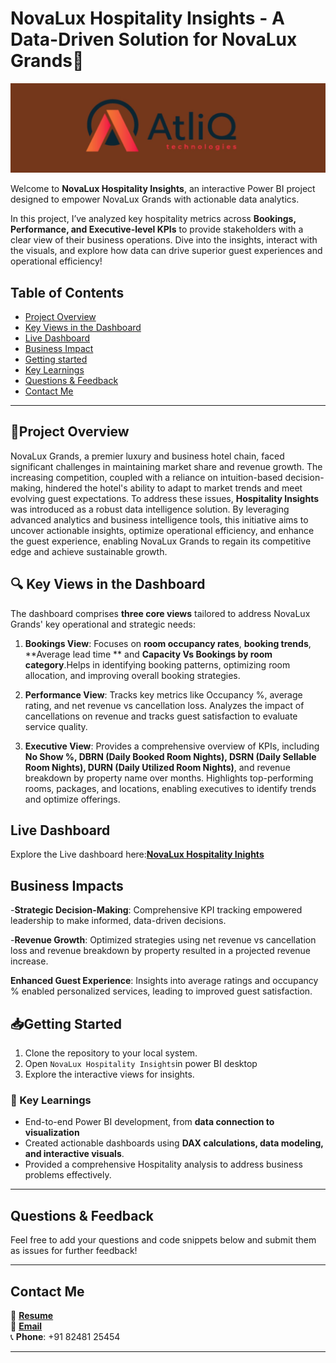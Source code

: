 # NovaLux Hospitality Insights - A Data-Driven Solution for NovaLux Grands🎉

![Project Banner Placeholder](https://github.com/sureka2003/Business-Insights-360/blob/main/AtliQ%20Designed%20logo%20for%20Github%20repo.jpg)

Welcome to **NovaLux Hospitality Insights**, an interactive Power BI project designed to empower NovaLux Grands with actionable data analytics. 

In this project, I’ve analyzed key hospitality metrics across **Bookings, Performance, and Executive-level KPIs** to provide stakeholders with a clear view of their business operations. Dive into the insights, interact with the visuals, and explore how data can drive superior guest experiences and operational efficiency!

## Table of Contents
- [Project Overview](#project-overview)
- [Key Views in the Dashboard](#key-views-in-dashboard)
- [Live Dashboard](#live-dashboard)
- [Business Impact](#business-impact)
- [Getting started](#getting-started)
- [Key Learnings](#key-learnings)
- [Questions & Feedback](#questions--feedback)
- [Contact Me](#contact-me)

---

## 🚀Project Overview

NovaLux Grands, a premier luxury and business hotel chain, faced significant challenges in maintaining market share and revenue growth. The increasing competition, coupled with a reliance on intuition-based decision-making, hindered the hotel's ability to adapt to market trends and meet evolving guest expectations.
To address these issues, **Hospitality Insights** was introduced as a robust data intelligence solution. By leveraging advanced analytics and business intelligence tools, this initiative aims to uncover actionable insights, optimize operational efficiency, and enhance the guest experience, enabling NovaLux Grands to regain its competitive edge and achieve sustainable growth.


## 🔍 Key Views in the Dashboard

The dashboard comprises **three core views** tailored to address NovaLux Grands' key operational and strategic needs:


1. **Bookings View**: Focuses on **room occupancy rates**, **booking trends**, **Average lead time ** and **Capacity Vs Bookings by room category**.Helps in identifying booking patterns, optimizing room allocation, and improving overall booking strategies.

2. **Performance View**: Tracks key metrics like Occupancy %, average rating, and net revenue vs cancellation loss.
Analyzes the impact of cancellations on revenue and tracks guest satisfaction to evaluate service quality.

3. **Executive View**: Provides a comprehensive overview of KPIs, including **No Show %, DBRN (Daily Booked Room Nights), DSRN (Daily Sellable Room Nights), DURN (Daily Utilized Room Nights)**, and revenue breakdown by property name over months.
Highlights top-performing rooms, packages, and locations, enabling executives to identify trends and optimize offerings.

## Live Dashboard

Explore the Live dashboard here:**[NovaLux Hospitality Inights](https://app.powerbi.com/view?r=eyJrIjoiYzA3YTc4YTQtYTdhOS00N2NiLTlhZGMtNmU3NzljZDNhOGVhIiwidCI6ImM2ZTU0OWIzLTVmNDUtNDAzMi1hYWU5LWQ0MjQ0ZGM1YjJjNCJ9)**  

## Business Impacts

-**Strategic Decision-Making**: Comprehensive KPI tracking empowered leadership to make informed, data-driven decisions.

-**Revenue Growth**: Optimized strategies using net revenue vs cancellation loss and revenue breakdown by property resulted in a projected revenue increase.

**Enhanced Guest Experience**: Insights into average ratings and occupancy % enabled personalized services, leading to improved guest satisfaction.



## 📥Getting Started

1.  Clone the repository to your local system.
2.  Open `NovaLux Hospitality Insights`in power BI desktop
3.  Explore the interactive views for insights.

### 🔑 Key Learnings

- End-to-end Power BI development, from **data connection to visualization**
- Created actionable dashboards using **DAX calculations, data modeling, and interactive visuals**.
- Provided a comprehensive Hospitality analysis to address business problems effectively.

---

## Questions & Feedback

Feel free to add your questions and code snippets below and submit them as issues for further feedback!

---

## Contact Me


📄 **[Resume](https://drive.google.com/file/d/1MprFBFLA7zugNGkSlYkCJwafZDyyVYur/view?usp=sharing)**  
📧 **[Email](mailto:surekafathimsf2003@gmail.com)**  
📞 **Phone**: +91 82481 25454

---







